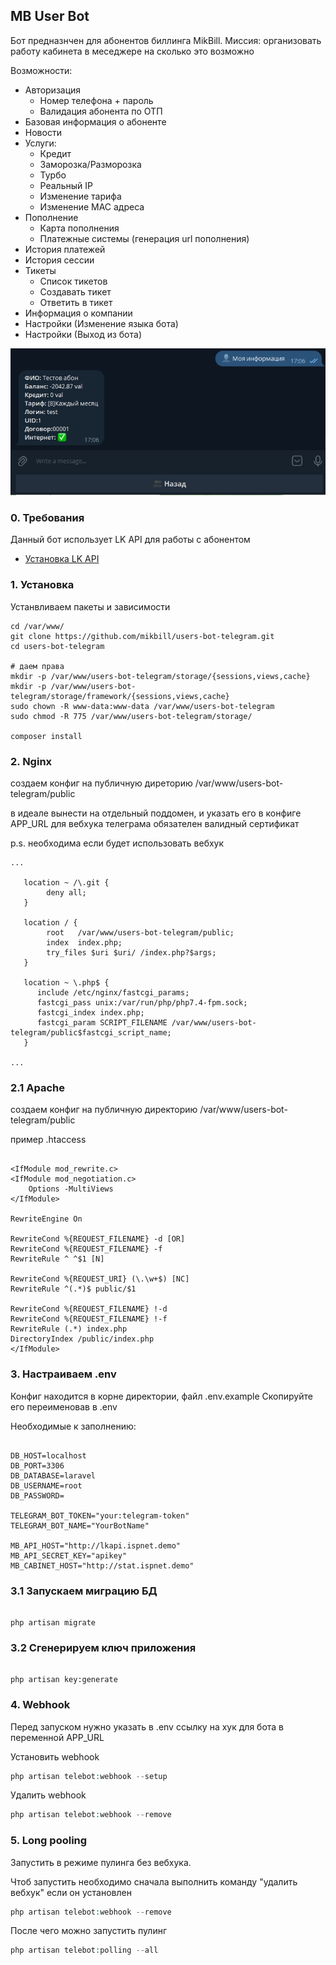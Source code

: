

## MB User Bot
Бот предназнчен для абонентов биллинга MikBill. Миссия: организовать работу кабинета в меседжере на сколько это возможно

Возможности:
 - Авторизация
    - Номер телефона + пароль
    - Валидация абонента по ОТП
 - Базовая информация о абоненте
 - Новости
 - Услуги:
   - Кредит
   - Заморозка/Разморозка
   - Турбо
   - Реальный IP
   - Изменение тарифа
   - Изменение МАС адреса
 - Пополнение
   - Карта пополнения
   - Платежные системы (генерация url пополнения)
 - История платежей
 - История сессии
 - Тикеты
   - Список тикетов
   - Создавать тикет
   - Ответить в тикет
 - Информация о компании
 - Настройки (Изменение языка бота)
 - Настройки (Выход из бота)


![png image](https://raw.githubusercontent.com/mikbill/users-bot-telegram/main/resources/img/image.png)

### 0. Требования
Данный бот использует LK API для работы с абонентом
 - [Установка LK API](https://wiki.mikbill.pro/billing/external/api_cabinet)

### 1. Установка

Устанвливаем пакеты и зависимости
```shell script
cd /var/www/
git clone https://github.com/mikbill/users-bot-telegram.git
cd users-bot-telegram

# даем права
mkdir -p /var/www/users-bot-telegram/storage/{sessions,views,cache}
mkdir -p /var/www/users-bot-telegram/storage/framework/{sessions,views,cache}
sudo chown -R www-data:www-data /var/www/users-bot-telegram
sudo chmod -R 775 /var/www/users-bot-telegram/storage/

composer install
```

### 2. Nginx 

создаем конфиг на публичную диреторию
/var/www/users-bot-telegram/public

в идеале вынести на отдельный поддомен, и указать его в конфиге APP_URL
для вебхука телеграма обязателен валидный сертификат
  
p.s. необходима если будет использовать вебхук

```shell script
...

   location ~ /\.git {
  	    deny all;
   }

   location / {
        root   /var/www/users-bot-telegram/public;
        index  index.php;
        try_files $uri $uri/ /index.php?$args;
   }

   location ~ \.php$ {
      include /etc/nginx/fastcgi_params;
      fastcgi_pass unix:/var/run/php/php7.4-fpm.sock;
      fastcgi_index index.php;
      fastcgi_param SCRIPT_FILENAME /var/www/users-bot-telegram/public$fastcgi_script_name;
   }

...

```

### 2.1 Apache

создаем конфиг на публичную директорию
/var/www/users-bot-telegram/public


пример .htaccess
```shell script

<IfModule mod_rewrite.c>
<IfModule mod_negotiation.c>
    Options -MultiViews
</IfModule>

RewriteEngine On

RewriteCond %{REQUEST_FILENAME} -d [OR]
RewriteCond %{REQUEST_FILENAME} -f
RewriteRule ^ ^$1 [N]

RewriteCond %{REQUEST_URI} (\.\w+$) [NC]
RewriteRule ^(.*)$ public/$1

RewriteCond %{REQUEST_FILENAME} !-d
RewriteCond %{REQUEST_FILENAME} !-f
RewriteRule (.*) index.php
DirectoryIndex /public/index.php
</IfModule>

```

### 3. Настраиваем .env

Конфиг находится в корне директории, файл .env.example
Скопируйте его переименовав в .env

Необходимые к заполнению:

```shell script

DB_HOST=localhost
DB_PORT=3306
DB_DATABASE=laravel
DB_USERNAME=root
DB_PASSWORD=

TELEGRAM_BOT_TOKEN="your:telegram-token"
TELEGRAM_BOT_NAME="YourBotName"

MB_API_HOST="http://lkapi.ispnet.demo"
MB_API_SECRET_KEY="apikey"
MB_CABINET_HOST="http://stat.ispnet.demo"

```

### 3.1 Запускаем миграцию БД

```shell script

php artisan migrate

```

### 3.2 Сгенерируем ключ приложения


```shell script

php artisan key:generate
```

### 4. Webhook
Перед запуском нужно указать в .env ссылку на хук для бота в переменной APP_URL

Установить webhook
```php
php artisan telebot:webhook --setup
```

Удалить webhook
```php
php artisan telebot:webhook --remove
```

### 5. Long pooling

Запустить в режиме пулинга без вебхука.

Чтоб запустить необходимо сначала выполнить команду 
"удалить вебхук" если он установлен
```php
php artisan telebot:webhook --remove
```

После чего можно запустить пулинг
```php
php artisan telebot:polling --all
```

